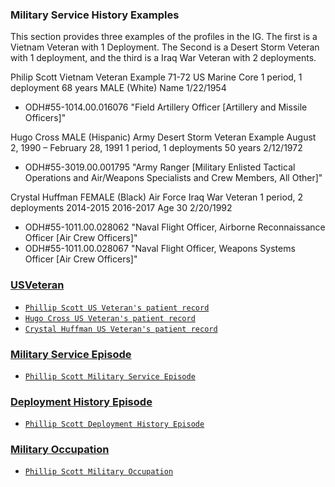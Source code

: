 ### Military Service History Examples
This section provides three examples of the profiles in the IG.  The first is a Vietnam Veteran with 1 Deployment.  The Second is a Desert Storm Veteran with 1 deployment, and the third is a Iraq War Veteran with 2 deployments.

Philip Scott
Vietnam Veteran Example 71-72
US Marine Core
1 period, 1 deployment
68 years
MALE (White)
Name
 1/22/1954
*  ODH#55-1014.00.016076    "Field Artillery Officer [Artillery and Missile Officers]"

Hugo Cross
MALE (Hispanic)
Army
Desert Storm Veteran Example
August 2, 1990 – February 28, 1991
1 period, 1 deployments
50 years
2/12/1972
*  ODH#55-3019.00.001795    "Army Ranger [Military Enlisted Tactical Operations and Air/Weapons Specialists and Crew Members, All Other]"


Crystal Huffman
FEMALE (Black)
Air Force
Iraq War Veteran 
1 period, 2 deployments
2014-2015
2016-2017
Age 30
2/20/1992
*  ODH#55-1011.00.028062    "Naval Flight Officer, Airborne Reconnaissance Officer [Air Crew Officers]"
*  ODH#55-1011.00.028067    "Naval Flight Officer, Weapons Systems Officer [Air Crew Officers]"
 






### [USVeteran](StructureDefinition-usveteran-definitions.html)  
* [`Phillip Scott US Veteran's patient record`](Patient-philip-scott-example-veteran.html) 
* [`Hugo Cross US Veteran's patient record`](Patient-hugo-cross-example-veteran.html)
* [`Crystal Huffman US Veteran's patient record`](Patient-huffman-crystal-example-veteran.html)



### [Military Service Episode](StructureDefinition-military-service-episode.html)  
* [`Phillip Scott Military Service Episode`](Observation-philip-scott-example-military-service-episode.html) 

### [Deployment History Episode](StructureDefinition-deployment-history-episode.html) 
* [`Phillip Scott Deployment History Episode`](Observation-philip-scott-example-deployment-history-episode.html) 

### [Military Occupation](StructureDefinition-military-service-Occupation.html)  
* [`Phillip Scott Military Occupation`](Observation-philip-scott-example-military-occupation.html ) 

